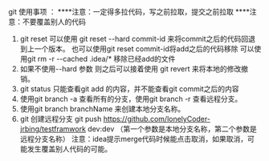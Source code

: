 git 使用事项 ：
 ****注意：一定得多拉代码，写之前拉取，提交之前拉取
 ****注意：不要覆盖别人的代码
1. git reset 可以使用 git reset --hard commit-id 来将commit之后的代码回退到上一个版本。
   也可以使用git reset  commit-id将add之后的代码移除
   可以使用git rm -r --cached .idea/* 移除已经add的文件
2. 如果不使用--hard 参数  则之后可以接着使用 git revert 来将本地的修改撤销。
3. git status 只能查看git add 的内容，并不能查看git commit之后的内容
4. 使用git branch -a 查看所有的分支，使用git branch -r 查看远程分支。
5. 使用git branch branchName 来创建本地分支名称。
6. git 创建远程分支 git  push https://github.com/lonelyCoder-jrbing/testframwork dev:dev 
   （第一个参数是本地分支名称，第二个参数是远程分支名称）
   注意：idea提示merge代码时候能点击取消，如果取消，可能发生覆盖别人代码的可能。
   
   
   
   
   
   
   
   
   
   
   
   
   